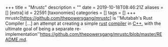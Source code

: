 +++
title = "Mrustc"
description = ""
date = 2019-10-18T08:46:21Z
aliases = []
[extra]
id = 22591
[taxonomies]
categories = []
tags = []
+++
mrustc[https://github.com/thepowersgang/mrustc] is ''Mutabah's Rust Compiler [...] an attempt at creating a simple [rust](https://rosettacode.org/wiki/rust) [compiler](https://rosettacode.org/wiki/compiler) in [C++](https://rosettacode.org/wiki/C++), with the ultimate goal of being a separate re-implementation''<ref>https://github.com/thepowersgang/mrustc/blob/master/README.md</ref>.
